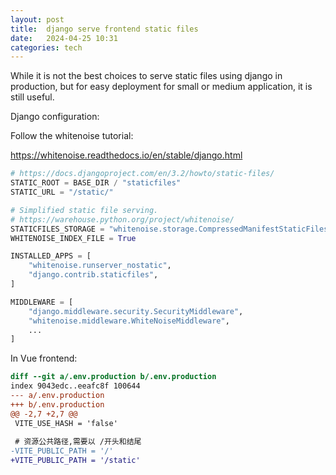 ```yaml
---
layout: post
title:  django serve frontend static files 
date:   2024-04-25 10:31 
categories: tech 
---
```


While it is not the best choices to serve static files using django in production, but for easy deployment for small or medium application, it is still useful.

Django configuration:

Follow the whitenoise tutorial:

<https://whitenoise.readthedocs.io/en/stable/django.html>

```py
# https://docs.djangoproject.com/en/3.2/howto/static-files/
STATIC_ROOT = BASE_DIR / "staticfiles"
STATIC_URL = "/static/"

# Simplified static file serving.
# https://warehouse.python.org/project/whitenoise/
STATICFILES_STORAGE = "whitenoise.storage.CompressedManifestStaticFilesStorage"
WHITENOISE_INDEX_FILE = True
```

```python
INSTALLED_APPS = [
    "whitenoise.runserver_nostatic",
    "django.contrib.staticfiles",
]

MIDDLEWARE = [
    "django.middleware.security.SecurityMiddleware",
    "whitenoise.middleware.WhiteNoiseMiddleware",
    ...
]
```

In Vue frontend:

```diff
diff --git a/.env.production b/.env.production
index 9043edc..eeafc8f 100644
--- a/.env.production
+++ b/.env.production
@@ -2,7 +2,7 @@
 VITE_USE_HASH = 'false'
 
 # 资源公共路径,需要以 /开头和结尾
-VITE_PUBLIC_PATH = '/'
+VITE_PUBLIC_PATH = '/static'
```
